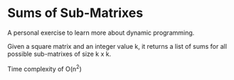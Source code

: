 # Sums of Sub-Matrixes
A personal exercise to learn more about dynamic programming.

Given a square matrix and an integer value k, it returns a list of sums for all possible sub-matrixes of size k x k.

Time complexity of O(n<sup>2</sup>)
